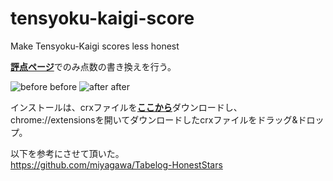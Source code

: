 # tensyoku-kaigi-score
Make Tensyoku-Kaigi scores less honest

[**評点ページ**](http://jobtalk.jp/company/8674_graph.html)でのみ点数の書き換えを行う。


![before](https://raw.githubusercontent.com/wiki/trrn/tensyoku-kaigi-score/images/score_before.png)
before
![after](https://raw.githubusercontent.com/wiki/trrn/tensyoku-kaigi-score/images/score_after.png)
after

インストールは、crxファイルを[**ここから**](https://github.com/trrn/tensyoku-kaigi-score/releases "release")ダウンロードし、
chrome://extensionsを開いてダウンロードしたcrxファイルをドラッグ&ドロップ。

以下を参考にさせて頂いた。  
https://github.com/miyagawa/Tabelog-HonestStars

